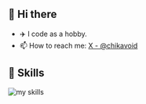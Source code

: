 ## 👋 Hi there

- ✈️ I code as a hobby.
- 📫 How to reach me: [X - @chikavoid](https://x.com/chikavoid)

## 🌱 Skills
<img alt="my skills" src="https://skillicons.dev/icons?theme=dark&perline=7&i=flutter,dart,nuxt,vue,vuetify,sass,ts,nodejs,cs,swift,kotlin,python,githubactions,firebase,cloudflare,aws,vim,postman,regex,git,github,idea,bash,md" />

<!--
**chika3742/chika3742** is a ✨ _special_ ✨ repository because its `README.md` (this file) appears on your GitHub profile.

Here are some ideas to get you started:

- 🔭 I’m currently working on ...
- 🌱 I’m currently learning ...
- 👯 I’m looking to collaborate on ...
- 🤔 I’m looking for help with ...
- 💬 Ask me about ...
- 📫 How to reach me: ...
- 😄 Pronouns: ...
- ⚡ Fun fact: ...
-->
